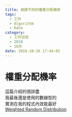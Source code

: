 ```yaml
---
title: 根據不同的權重分配機率
tags:
  - 工作
  - Algorithm
  - Rate
category:
  - 工作日誌
  - 2018
  - 10月
date: 2018-10-26 17:44:03
---
```

# 權重分配機率 #

這篇介紹的很詳盡  
我最後還是使用的數線型的  
實測在我的程式內效能最好  
[Weighted Random Distribution](https://www.electricmonk.nl/log/2009/12/23/weighted-random-distribution/)
